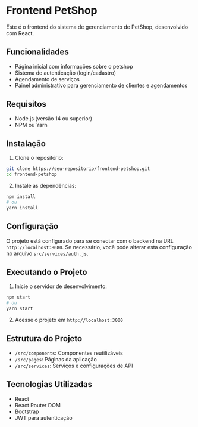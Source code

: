 # Frontend PetShop

Este é o frontend do sistema de gerenciamento de PetShop, desenvolvido com React.

## Funcionalidades

- Página inicial com informações sobre o petshop
- Sistema de autenticação (login/cadastro)
- Agendamento de serviços
- Painel administrativo para gerenciamento de clientes e agendamentos

## Requisitos

- Node.js (versão 14 ou superior)
- NPM ou Yarn

## Instalação

1. Clone o repositório:
```bash
git clone https://seu-repositorio/frontend-petshop.git
cd frontend-petshop
```

2. Instale as dependências:
```bash
npm install
# ou
yarn install
```

## Configuração

O projeto está configurado para se conectar com o backend na URL `http://localhost:8080`. 
Se necessário, você pode alterar esta configuração no arquivo `src/services/auth.js`.

## Executando o Projeto

1. Inicie o servidor de desenvolvimento:
```bash
npm start
# ou
yarn start
```

2. Acesse o projeto em `http://localhost:3000`

## Estrutura do Projeto

- `/src/components`: Componentes reutilizáveis
- `/src/pages`: Páginas da aplicação
- `/src/services`: Serviços e configurações de API

## Tecnologias Utilizadas

- React
- React Router DOM
- Bootstrap
- JWT para autenticação 